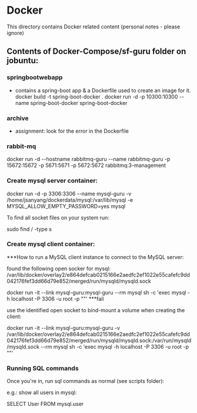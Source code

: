 # Docker
This directory contains Docker related content (personal notes - please ignore)

## Contents of Docker-Compose/sf-guru folder on jobuntu:
### springbootwebapp 
- contains a spring-boot app & a Dockerfile used to create an image for it.
docker build -t spring-boot-docker .
docker run -d -p 10300:10300 --name spring-boot-docker spring-boot-docker 

### archive
- assignment: look for the error in the Dockerfile 

### rabbit-mq
docker run -d --hostname rabbitmq-guru --name rabbitmq-guru -p 15672:15672 -p 5671:5671 -p 5672:5672 rabbitmq:3-management 


### Create mysql server container:
docker run -d -p 3306:3306 --name mysql-guru -v /home/jsanyang/dockerdata/mysql:/var/lib/mysql  -e  MYSQL_ALLOW_EMPTY_PASSWORD=yes mysql


To find all socket files on your system run:

sudo find / -type s


### Create mysql client container:
***How to run a MySQL client instance to connect to the MySQL server:

found the following open socker for mysql:
/var/lib/docker/overlay2/e864defcab0215166e2aedfc2ef1022e55cafefc9dd042176fef3dd66d79e852/merged/run/mysqld/mysqld.sock


docker run -it --link mysql-guru:mysql-guru --rm mysql sh -c 'exec mysql -h localhost -P 3306 -u root -p ""'  ***fail

use the identified open socket to bind-mount a volume when creating the client:

docker run -it --link mysql-guru:mysql-guru -v /var/lib/docker/overlay2/e864defcab0215166e2aedfc2ef1022e55cafefc9dd042176fef3dd66d79e852/merged/run/mysqld/mysqld.sock:/var/run/mysqld/mysqld.sock --rm mysql sh -c 'exec mysql -h localhost -P 3306 -u root -p ""'


### Running SQL commands
Once you're in, run sql commands as normal (see scripts folder):

e.g.: show all users in mysql:

SELECT User FROM mysql.user



